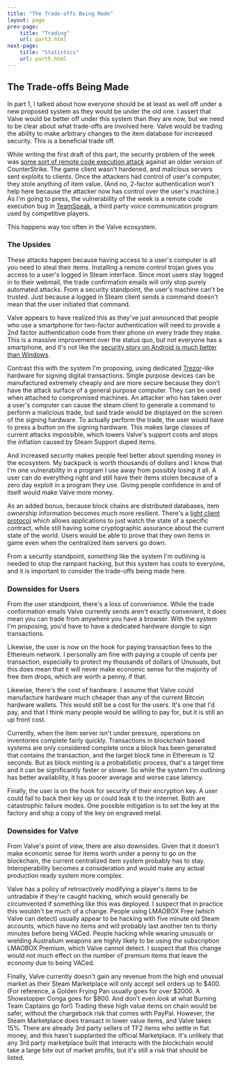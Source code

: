 ```yaml
---
title: "The Trade-offs Being Made"
layout: page
prev-page:
    title: "Trading"
    url: part3.html
next-page:
    title: "Statistics"
    url: part5.html
---
```


The Trade-offs Being Made
-------------------------

In part 1, I talked about how everyone should be at least as well off under a new proposed system as they would be under the old one. I assert that Valve would be better off under this system than they are now, but we need to be clear about what trade-offs are involved here. Valve would be trading the ability to make arbitrary changes to the item database for increased security. This is a beneficial trade off.

While writing the first draft of this part, the security problem of the week was [some sort of remote code execution attack][cssrc] against an older version of CounterStrike. The game client wasn't hardened, and malicious servers sent exploits to clients. Once the attackers had control of user's computer, they stole anything of item value. (And no, 2-factor authentication won't help here because the attacker now has control over the user's machine.) As I'm going to press, the vulnerability of the week is a remote code execution bug in [TeamSpeak][], a third party voice communication program used by competitive players.

This happens way too often in the Valve ecosystem.

### The Upsides

These attacks happen because having access to a user's computer is all you need to steal their items. Installing a remote control trojan gives you access to a user's logged in Steam interface. Since most users stay logged in to their webmail, the trade confirmation emails will only stop purely automated attacks. From a security standpoint, the user's machine can't be trusted. Just because a logged in Steam client sends a command doesn't mean that the user initiated that command.

Valve appears to have realized this as they've just announced that people who use a smartphone for two-factor authentication will need to provide a 2nd factor authentication code from their phone on every trade they make. This is a massive improvement over the status quo, but not everyone has a smartphone, and it's not like the [security story on Android is much better than Windows][android].

Contrast this with the system I'm proposing, using dedicated [Trezor][trezor]-like hardware for signing digital transactions. Single purpose devices can be manufactured extremely cheaply and are more secure because they don't have the attack surface of a general purpose computer. They can be used when attached to compromised machines. An attacker who has taken over a user's computer can cause the steam client to generate a command to perform a malicious trade, but said trade would be displayed on the screen of the signing hardware. To actually perform the trade, the user would have to press a button on the signing hardware. This makes large classes of current attacks impossible, which lowers Valve's support costs and stops the inflation caused by Steam Support duped items.

And increased security makes people feel better about spending money in the ecosystem. My backpack is worth thousands of dollars and I know that I'm one vulnerability in a program I use away from possibly losing it all. A user can do everything right and still have their items stolen because of a zero day exploit in a program they use. Giving people confidence in and of itself would make Valve more money.

As an added bonus, because block chains are distributed databases, item ownership information becomes much more resilient. There's a [light client protocol][light] which allows applications to just watch the state of a specific contract, while still having some cryptographic assurance about the current state of the world. Users would be able to prove that they own items in game even when the centralized item servers go down.

From a security standpoint, _something_ like the system I'm outlining is needed to stop the rampant hacking, but this system has costs to everyone, and it is important to consider the trade-offs being made here.

### Downsides for Users

From the user standpoint, there's a loss of convenience. While the trade conformation emails Valve currently sends aren't exactly convenient, it does mean you can trade from anywhere you have a browser. With the system I'm proposing, you'd have to have a dedicated hardware dongle to sign transactions.

Likewise, the user is now on the hook for paying transaction fees to the Ethereum network. I personally am fine with paying a couple of cents per transaction, especially to protect my thousands of dollars of Unusuals, but this does mean that it will never make economic sense for the majority of free item drops, which are worth a penny, if that.

Likewise, there's the cost of hardware. I assume that Valve could manufacture hardware much cheaper than any of the current Bitcoin hardware wallets. This would still be a cost for the users. It's one that I'd pay, and that I think many people would be willing to pay for, but it is still an up front cost.

Currently, when the item server isn't under pressure, operations on inventories complete fairly quickly. Transactions in blockchain based systems are only considered complete once a block has been generated that contains the transaction, and the target block time in Ethereum is 12 seconds. But as block minting is a probabilistic process, that's a target time and it can be significantly faster or slower. So while the system I'm outlining has better availability, it has poorer average and worse case latency.

Finally, the user is on the hook for security of their encryption key. A user could fail to back their key up or could leak it to the internet. Both are catastrophic failure modes. One possible mitigation is to set the key at the factory and ship a copy of the key on engraved metal.

### Downsides for Valve

From Valve's point of view, there are also downsides. Given that it doesn't make economic sense for items worth under a penny to go on the blockchain, the current centralized item system probably has to stay. Interoperability becomes a consideration and would make any actual production ready system more complex.

Valve has a policy of retroactively modifying a player's items to be untradable if they're caught hacking, which would generally be circumvented if something like this was deployed. I suspect that in practice this wouldn't be much of a change. People using LMAOBOX Free (which Valve can detect) usually appear to be hacking with five minute old Steam accounts, which have no items and will probably last another ten to thirty minutes before being VACed. People hacking while wearing unusuals or wielding Australium weapons are highly likely to be using the subscription LMAOBOX Premium, which Valve cannot detect. I suspect that this change would not much effect on the number of premium items that leave the economy due to being VACed.

Finally, Valve currently doesn't gain any revenue from the high end unusual market as their Steam Marketplace will only accept sell orders up to $400. (For reference, a Golden Frying Pan usually goes for over $2000. A Showstopper Conga goes for $800. And don't even _look_ at what Burning Team Captains go for!) Trading these high value items on chain would be safer, without the chargeback risk that comes with PayPal. However, the Steam Marketplace does transact in lower value items, and Valve takes 15%. There are already 3rd party sellers of TF2 items who settle in fiat money, and this hasn't supplanted the official Marketplace. It's unlikely that any 3rd party marketplace built that interacts with the blockchain would take a large bite out of market profits, but it's still a risk that should be listed.

[android]: http://androidvulnerabilities.org/
[cssrc]: https://www.reddit.com/r/GlobalOffensive/comments/3jpyhh/do_not_join_unkown_cs_source_servers_via_ip/
[TeamSpeak]: http://forum.teamspeak.com/showthread.php/120755-SECURITY-UPDATE-TeamSpeak-3-Client-3-0-18-1-is-Available
[trezor]: https://www.bitcointrezor.com/
[light]: https://github.com/ethereum/wiki/wiki/Light-client-protocol
